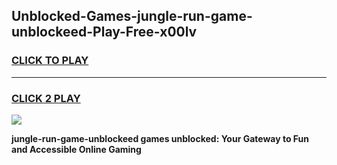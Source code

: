 
## Unblocked-Games-jungle-run-game-unblockeed-Play-Free-x00lv
<h3>
<a href="https://premium76.site?title=jungle-run-game-unblockeed&ref=21A">CLICK TO PLAY</a></h3>
<hr>

<h3>
<a href="https://premium76.site?title=jungle-run-game-unblockeed&ref=21A">CLICK 2 PLAY</a>
  
</h3>

<a href="https://premium76.site?title=jungle-run-game-unblockeed&ref=21A"><img src="https://clearcache.store/games.png"></a>


**jungle-run-game-unblockeed games unblocked: Your Gateway to Fun and Accessible Online Gaming**

